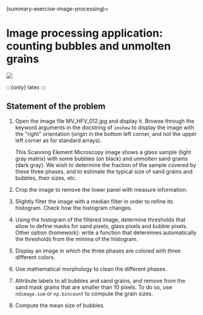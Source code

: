 (summary-exercise-image-processing)=

# Image processing application: counting bubbles and unmolten grains

![](../image_processing/MV_HFV_012.jpg)

:::{only} latex
:::

## Statement of the problem

1. Open the image file MV_HFV_012.jpg and display it. Browse through the keyword arguments
   in the docstring of `imshow` to display the image with the "right" orientation (origin
   in the bottom left corner, and not the upper left corner as for standard arrays).

   This Scanning Element Microscopy image shows a glass sample (light gray matrix) with some
   bubbles (on black) and unmolten sand grains (dark gray). We wish to determine the
   fraction of the sample covered by these three phases, and to estimate the typical size of
   sand grains and bubbles, their sizes, etc.

2. Crop the image to remove the lower panel with measure information.

3. Slightly filter the image with a median filter in order to refine its
   histogram. Check how the histogram changes.

4. Using the histogram of the filtered image, determine thresholds that allow to define
   masks for sand pixels, glass pixels and bubble pixels. Other option (homework): write a
   function that determines automatically the thresholds from the minima of the histogram.

5. Display an image in which the three phases are colored with three
   different colors.

6. Use mathematical morphology to clean the different phases.

7. Attribute labels to all bubbles and sand grains, and remove from the sand mask grains
   that are smaller than 10 pixels. To do so, use `ndimage.sum` or `np.bincount` to
   compute the grain sizes.

8. Compute the mean size of bubbles.